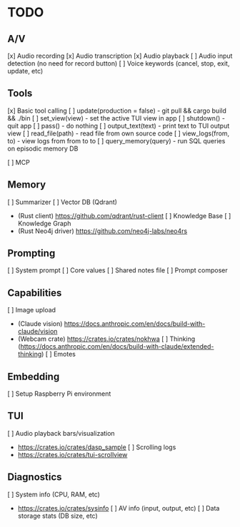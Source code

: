 # TODO

## A/V

[x] Audio recording
[x] Audio transcription
[x] Audio playback
[ ] Audio input detection (no need for record button)
[ ] Voice keywords (cancel, stop, exit, update, etc)

## Tools

[x] Basic tool calling
[ ] update(production = false) - git pull && cargo build && ./bin
[ ] set_view(view) - set the active TUI view in app
[ ] shutdown() - quit app
[ ] pass() - do nothing
[ ] output_text(text) - print text to TUI output view
[ ] read_file(path) - read file from own source code
[ ] view_logs(from, to) - view logs from from to to
[ ] query_memory(query) - run SQL queries on episodic memory DB

[ ] MCP

## Memory

[ ] Summarizer
[ ] Vector DB (Qdrant)
  - (Rust client) https://github.com/qdrant/rust-client
[ ] Knowledge Base
[ ] Knowledge Graph
  - (Rust Neo4j driver) https://github.com/neo4j-labs/neo4rs

## Prompting

[ ] System prompt
[ ] Core values
[ ] Shared notes file
[ ] Prompt composer

## Capabilities

[ ] Image upload 
  - (Claude vision) https://docs.anthropic.com/en/docs/build-with-claude/vision 
  - (Webcam crate) https://crates.io/crates/nokhwa
[ ] Thinking (https://docs.anthropic.com/en/docs/build-with-claude/extended-thinking)
[ ] Emotes

## Embedding

[ ] Setup Raspberry Pi environment

## TUI

[ ] Audio playback bars/visualization
  - https://crates.io/crates/dasp_sample
[ ] Scrolling logs
  - https://crates.io/crates/tui-scrollview

## Diagnostics

[ ] System info (CPU, RAM, etc)
  - https://crates.io/crates/sysinfo
[ ] AV info (input, output, etc)
[ ] Data storage stats (DB size, etc)
